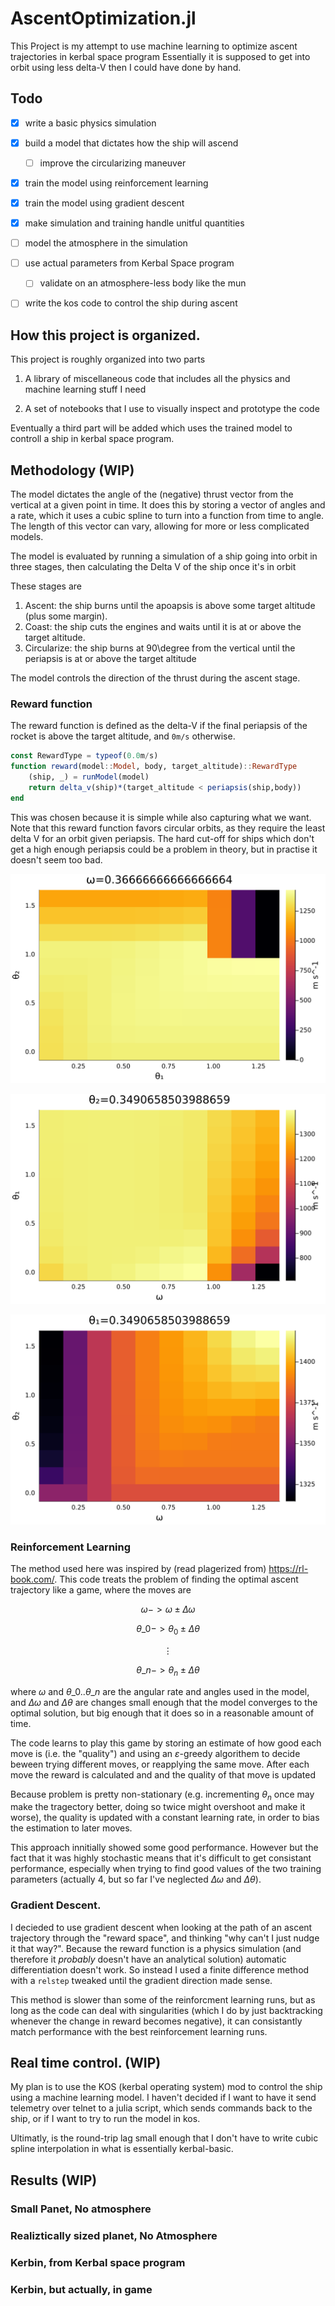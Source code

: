 # AscentOptimization.jl

This Project is my attempt to use machine learning to optimize ascent trajectories in kerbal space program
Essentially it is supposed to get into orbit using less delta-V then I could have done by hand. 

## Todo

 - [X] write a basic physics simulation 
 - [X] build a model that dictates how the ship will ascend
 	- [ ] improve the circularizing maneuver
 - [X] train the model using reinforcement learning
 - [X] train the model using gradient descent
 - [X] make simulation and training handle unitful quantities
 - [ ] model the atmosphere in the simulation
 - [ ] use actual parameters from Kerbal Space program
 	- [ ] validate on an atmosphere-less body like the mun
 - [ ] write the kos code to control the ship during ascent
 

## How this project is organized.

This project is roughly organized into two parts

1. A library of miscellaneous code that includes all the physics and machine learning stuff I need

2. A set of notebooks that I use to visually inspect and prototype the code

Eventually a third part will be added which uses the trained model to controll a ship in kerbal space program.

## Methodology (WIP)

The model dictates the angle of the (negative) thrust vector from the vertical at a given point in time.
It does this by storing a vector of angles and a rate, which it uses a cubic spline to turn into a function from time to angle. 
The length of this vector can vary, allowing for more or less complicated models. 

The model is evaluated by running a simulation of a ship going into orbit in three stages, then calculating the Delta V of the ship once it's in orbit

These stages are 

1. Ascent: the ship burns until the apoapsis is above some target altitude (plus some margin). 
2. Coast: the ship cuts the engines and waits until it is at or above the target altitude.
3. Circularize: the ship burns at 90\degree from the vertical until the periapsis is at or above the target altitude

The model controls the direction of the thrust during the ascent stage.

### Reward function
The reward function is defined as the delta-V if the final periapsis of the rocket is above the target altitude, and `0m/s` otherwise. 

```julia
const RewardType = typeof(0.0m/s)
function reward(model::Model, body, target_altitude)::RewardType
	(ship, _) = runModel(model)
	return delta_v(ship)*(target_altitude < periapsis(ship,body))
end
```
This was chosen because it is simple while also capturing what we want. Note that this reward function favors circular orbits, as they require the least 
delta V for an orbit given periapsis.
The hard cut-off for ships which don't get a high enough periapsis could be a problem in theory, but in practise it doesn't seem too bad.

![Reward as a function of $\theta_1$ and $\theta_2](results/reward/theta1-vs-theta2.svg)

![Reward as a function of $\omega$ and $\theta_1](results/reward/omega-vs-theta1.svg)

![Reward as a function of $\omega$ and $\theta_2](results/reward/omega-vs-theta2.svg)

### Reinforcement Learning

The method used here was inspired by (read plagerized from) <https://rl-book.com/>. 
This code treats the problem of finding the optimal ascent trajectory like a game, where the moves are 

$$ \omega -> \omega\pm\Delta\omega $$

$$\theta\_0 -> \theta_0\pm\Delta\theta $$

$$\vdots$$

$$\theta\_n -> \theta_n\pm\Delta\theta $$

where $\omega$ and $\theta\_0..\theta\_n$ are the angular rate and angles used in the model, and $\Delta\omega$ and $\Delta\theta$ 
are changes small enough that the model converges to the optimal solution, but big enough that it does so in a reasonable amount of time. 

The code learns to play this game by storing an estimate of how good each move is (i.e. the "quality") and using an $\varepsilon$-greedy algorithem to 
decide beween trying different moves, or reapplying the same move. After each move the reward is calculated and and the quality of that move is updated

Because problem is pretty non-stationary (e.g. incrementing $\theta_n$ once may make the tragectory better, doing so twice might overshoot and make it 
worse), the quality is updated with a constant learning rate, in order to bias the estimation to later moves. 

This approach innitially showed some good performance. However but the fact that it was highly stochastic means that it's difficult to get consistant 
performance, especially when trying to find good values of the two training parameters (actually 4, but so far I've neglected $\Delta\omega$ and 
$\Delta\theta$).


### Gradient Descent. 

I decieded to use gradient descent when looking at the path of an ascent trajectory through the "reward space", and thinking "why can't I just nudge it 
that way?". Because the reward function is a physics simulation (and therefore it *probably* doesn't have an analytical solution) automatic differentiation
doesn't work. So instead I used a finite difference method with a `relstep` tweaked until the gradient direction made sense. 

This method is slower than some of the reinforcment learning runs, but as long as the code can deal with singularities (which I do by just backtracking 
whenever the change in reward becomes negative), it can consistantly match performance with the best reinforcement learning runs.

## Real time control. (WIP)
My plan is to use the KOS (kerbal operating system) mod to control the ship using a machine learning model. I haven't decided if I want to have it send 
telemetry over telnet to a julia script, which sends commands back to the ship, or if I want to try to run the model in kos.

Ultimatly, is the round-trip lag small enough that I don't have to write cubic spline interpolation in what is essentially kerbal-basic.

## Results (WIP)

### Small Panet, No atmosphere

### Realiztically sized planet, No Atmosphere

### Kerbin, from Kerbal space program

### Kerbin, but actually, in game

